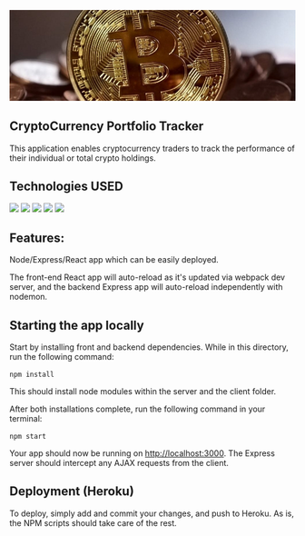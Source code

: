 
[![Header](https://github.com/raed-ra/CryptoCoinPortfolio/blob/master/client/src/assets/coins-readme.jpg "Header")](https://some-url.dev/)



## CryptoCurrency Portfolio Tracker

This application enables cryptocurrency traders to track the performance of their individual or total crypto holdings. 

## Technologies USED

![](https://img.shields.io/badge/<Stack>-<MERN>-informational?style=flat&logo=<LOGO_NAME>&logoColor=white&color=2bbc8a)
![](https://img.shields.io/badge/<Code>-<JavaScipt>-informational?style=flat&logo=<LOGO_NAME>&logoColor=white&color=2bbc8a)
![](https://img.shields.io/badge/<DB>-<MONGO>-informational?style=flat&logo=<LOGO_NAME>&logoColor=white&color=2bbc8a)
![](https://img.shields.io/badge/<ODM>-<MONGOOSE>-informational?style=flat&logo=<LOGO_NAME>&logoColor=white&color=2bbc8a)
![](https://img.shields.io/badge/<WEBServer>-<NodeJS>-informational?style=flat&logo=<LOGO_NAME>&logoColor=white&color=2bbc8a)






## Features: 
Node/Express/React app which can be easily deployed.

The front-end React app will auto-reload as it's updated via webpack dev server, and the backend Express app will auto-reload independently with nodemon.

## Starting the app locally

Start by installing front and backend dependencies. While in this directory, run the following command:

```
npm install
```

This should install node modules within the server and the client folder.

After both installations complete, run the following command in your terminal:

```
npm start
```

Your app should now be running on <http://localhost:3000>. The Express server should intercept any AJAX requests from the client.

## Deployment (Heroku)

To deploy, simply add and commit your changes, and push to Heroku. As is, the NPM scripts should take care of the rest.
